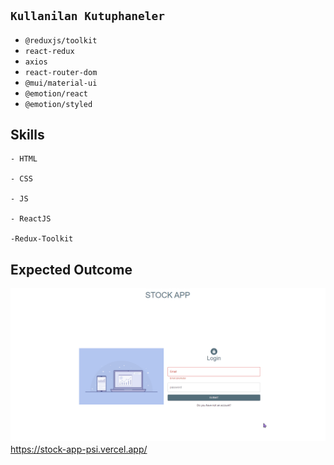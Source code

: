 # 


## `Kullanilan Kutuphaneler`

- `@reduxjs/toolkit`
- `react-redux`
- `axios`
- `react-router-dom`
- `@mui/material-ui`
- `@emotion/react`
- `@emotion/styled`


## Skills
```
- HTML

- CSS

- JS

- ReactJS

-Redux-Toolkit
```

## Expected Outcome

![stock](https://github.com/ebru2541/stockAPP/blob/master/stock.gif)
https://stock-app-psi.vercel.app/
